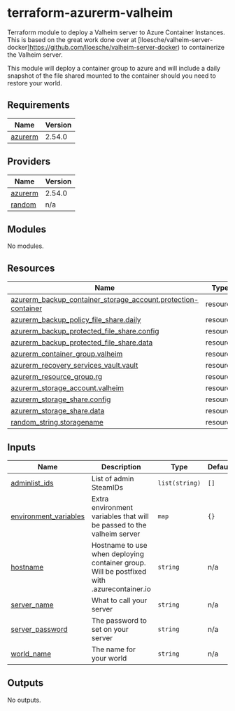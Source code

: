 # terraform-azurerm-valheim

Terraform module to deploy a Valheim server to Azure Container Instances. This is based on the great work done over at [lloesche/valheim-server-docker]https://github.com/lloesche/valheim-server-docker) to containerize the Valheim server.

This module will deploy a container group to azure and will include a daily snapshot of the file shared mounted to the container should you need to restore your world.

## Requirements

| Name                                                               | Version |
| ------------------------------------------------------------------ | ------- |
| <a name="requirement_azurerm"></a> [azurerm](#requirement_azurerm) | 2.54.0  |

## Providers

| Name                                                         | Version |
| ------------------------------------------------------------ | ------- |
| <a name="provider_azurerm"></a> [azurerm](#provider_azurerm) | 2.54.0  |
| <a name="provider_random"></a> [random](#provider_random)    | n/a     |

## Modules

No modules.

## Resources

| Name                                                                                                                                                                              | Type     |
| --------------------------------------------------------------------------------------------------------------------------------------------------------------------------------- | -------- |
| [azurerm_backup_container_storage_account.protection-container](https://registry.terraform.io/providers/hashicorp/azurerm/2.54.0/docs/resources/backup_container_storage_account) | resource |
| [azurerm_backup_policy_file_share.daily](https://registry.terraform.io/providers/hashicorp/azurerm/2.54.0/docs/resources/backup_policy_file_share)                                | resource |
| [azurerm_backup_protected_file_share.config](https://registry.terraform.io/providers/hashicorp/azurerm/2.54.0/docs/resources/backup_protected_file_share)                         | resource |
| [azurerm_backup_protected_file_share.data](https://registry.terraform.io/providers/hashicorp/azurerm/2.54.0/docs/resources/backup_protected_file_share)                           | resource |
| [azurerm_container_group.valheim](https://registry.terraform.io/providers/hashicorp/azurerm/2.54.0/docs/resources/container_group)                                                | resource |
| [azurerm_recovery_services_vault.vault](https://registry.terraform.io/providers/hashicorp/azurerm/2.54.0/docs/resources/recovery_services_vault)                                  | resource |
| [azurerm_resource_group.rg](https://registry.terraform.io/providers/hashicorp/azurerm/2.54.0/docs/resources/resource_group)                                                       | resource |
| [azurerm_storage_account.valheim](https://registry.terraform.io/providers/hashicorp/azurerm/2.54.0/docs/resources/storage_account)                                                | resource |
| [azurerm_storage_share.config](https://registry.terraform.io/providers/hashicorp/azurerm/2.54.0/docs/resources/storage_share)                                                     | resource |
| [azurerm_storage_share.data](https://registry.terraform.io/providers/hashicorp/azurerm/2.54.0/docs/resources/storage_share)                                                       | resource |
| [random_string.storagename](https://registry.terraform.io/providers/hashicorp/random/latest/docs/resources/string)                                                                | resource |

## Inputs

| Name                                                                                             | Description                                                                                       | Type           | Default | Required |
| ------------------------------------------------------------------------------------------------ | ------------------------------------------------------------------------------------------------- | -------------- | ------- | :------: |
| <a name="input_adminlist_ids"></a> [adminlist_ids](#input_adminlist_ids)                         | List of admin SteamIDs                                                                            | `list(string)` | `[]`    |    no    |
| <a name="input_environment_variables"></a> [environment_variables](#input_environment_variables) | Extra environment variables that will be passed to the valheim server                             | `map`          | `{}`    |    no    |
| <a name="input_hostname"></a> [hostname](#input_hostname)                                        | Hostname to use when deploying container group. Will be postfixed with <region>.azurecontainer.io | `string`       | n/a     |   yes    |
| <a name="input_server_name"></a> [server_name](#input_server_name)                               | What to call your server                                                                          | `string`       | n/a     |   yes    |
| <a name="input_server_password"></a> [server_password](#input_server_password)                   | The password to set on your server                                                                | `string`       | n/a     |   yes    |
| <a name="input_world_name"></a> [world_name](#input_world_name)                                  | The name for your world                                                                           | `string`       | n/a     |   yes    |

## Outputs

No outputs.
